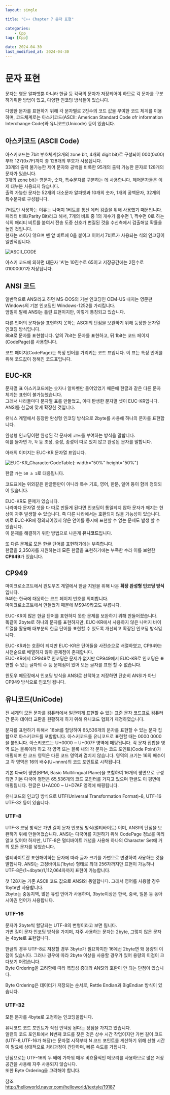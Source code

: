 ```yaml
---
layout: single

title: "C++ Chapter 7 문자 표현"

categories:
    - Cpp
tag: [Cpp]

date: 2024-04-30
last_modified_at: 2024-04-30
---
```


# 문자 표현

문자는 영문 알파벳뿐 아니라 한글 등 각국의 문자가 저장되어야 하므로 각 문자를 구분하기위한 방법이 있고, 다양한 인코딩 방식들이 있습니다.

다양한 문자를 표현하기 위해 각 문자별로 2진수의 코드 값을 부여한 코드 체계를 이용하며, 코드체계로는 아스키코드(ASCII: American Standard Code ofr information Interchange Code)와 유니코드(Unicode) 등이 있습니다.

## 아스키코드 (ASCII Code)

아스키코드는 7bit 부호체계(3개의 zone bit, 4개의 digit bit)로 구성되어 000(0x00)부터 127(0x7F)까지 총 128개의 부호가 사용됩니다.  
33개의 출력 불가능한 제어 문자와 공백을 비록한 95개의 출력 가능한 문자로 128개의 문자가 있습니다.  
3개의 zone bit는 영문자, 숫자, 특수문자를 구분하는 데 사용합니다. 제어문자들은 이제 대부분 사용되지 않습니다.  
출력 가능한 문자는 52개의 대소문자 알파벳과 10개의 숫자, 1개의 공백문자, 32개의 특수문자로 구성됩니다.

7비트만 사용하는 이유는 나머지 1비트를 통신 에러 검출을 위해 사용했기 때문입니다. 패리티 비트(Parity Bit)라고 해서, 7개의 비트 중 1의 개수가 홀수면 1, 짝수면 0로 하는 식의 패리티 비트를 붙여서 전송 도중 신호가 변질된 것을 수신측에서 검출해낼 확률을 높인 것입니다.  
현재는 쓰이지 않으며 맨 앞 비트에 0을 붙이고 이어서 7비트가 사용되는 식의 인코딩이 일반적입니다.

![ASCII_CODE](https://github.com/geunkim/CPPLectures/raw/master/BasicProgramming/images/ASCII_CODE.png)

아스키 코드에 의하면 대문자 'A'는 10진수로 65이고 저장공간에는 2진수로 01000001가 저장됩니다.

## ANSI 코드

일반적으로 ANSI라고 하면 MS-DOS의 기본 인코딩인 OEM-US 내지는 영문판Windows의 기본 인코딩인 Windows-1252를 가리킵니다.  
엄밀히 말해 ANSI는 틀린 표현이지만, 이렇게 통칭되고 있습니다.

다른 언어의 문자들을 표현하지 못하는 ASCII의 단점을 보완하기 위해 등장한 문자열 인코딩 방식입니다.  
8bit로 문자를 표현합니다. 앞의 7bit는 문자를 표현하고, 뒤 1bit는 코드 페이지(CodePage)를 사용합니다.  

코드 페이지(CodePage)는 특정 언어를 가리키는 코드 표입니다. 이 표는 특정 언어를 위해 코드값이 정해진 코드표입니다.

## EUC-KR

문자열 표 아스키코드에는 숫자나 알파벳만 들어있었기 때문에 한글과 같은 다른 문자 체계는 표현이 불가능했습니다.  
그래서 나라들마다 문자열 표를 만들었고, 이때 탄생한 문자열 셋이 EUC-KR입니다.  
ANSI를 한글에 맞게 확장한 것입니다.

유닉스 계열에서 등장한 완성형 인코딩 방식으로 2byte를 사용해 하나의 문자를 표현합니다.

완성형 인코딩이란 완성된 각 문자에 코드를 부여하는 방식을 말합니다.  
예를 들자면 `가`, `각` 등 초성, 중성, 종성이 따로 있지 않고 완성된 문자를 말합니다.

아래의 이미지는 EUC-KR 문자열 표입니다.

![EUC-KR_CharacterCodeTable]({{site.url}}/images/cpp/cpp/2024-04-30-chapter7/EUC-KR_CharacterCodeTable.png){: width="50%" height="50%"}

한글 `가`는 `b0 a 1`로 대응됩니다.  

코드표에는 위와같은 한글뿐만이 아니라 특수 기호, 영어, 한문, 일어 등이 함께 정의되어 있습니다.

EUC-KR도 문제가 있습니다.  
나라마다 문자열 셋을 다 따로 만들게 된다면 인코딩이 통일되지 않아 문자가 깨지는 현상이 자주 발생할 수 있습니다. 즉 다른 나라에서는 호환되지 않을 가능성이 있습니다.  
예로 EUC-KR에 정의되어있지 않은 언어를 동시에 표현할 수 없는 문제도 발생 할 수 있습니다.  
이 문제를 해결하기 위한 방법으로 나온게 **유니코드**입니다.

또 다른 문제로 모든 한글 단어를 표현하기에는 부족합니다.  
한글을 2,350자를 지원하는데 모든 한글을 표현하기에는 부족한 수라 이를 보완한 **CP949**가 있습니다.

## CP949

마이크로소프트에서 윈도우즈 계열에서 한글 지원을 위해 나온 **확장 완성형 인코딩 방식**입니다.  
949는 한국에 대응하는 코드 페이지 번호를 의미합니다.  
마이크로소프트에서 만들었기 때문에 MS949라고도 부릅니다.

EUC-KR이 많은 한글 단어를 표현하지 못한 문제를 보완하기 위해 만들어졌습니다.  
똑같이 2byte로 하나의 문자를 표현하지만, EUC-KR에서 사용하지 않은 나머지 바이트열을 활용해 대부분의 한글 단어를 표현할 수 있도록 개선되고 확장된 인코딩 방식입니다.

EUC-KR과는 호환이 되지만 EUC-KR은 단어들을 사전순으로 배열하였고, CP949는 사전순으로 배열하지 않아 문제점이 존재합니다.  
EUC-KR에서 CP949로 인코딩은 문제가 없지만 CP949에서 EUC-KR로 인코딩은 표현할 수 있는 글자의 수 등 문제점이 있어 모든 글자를 표현 할 수 없습니다.

윈도우 메모장에서 인코딩 방식을 ANSI로 선택하고 저장하면 단순히 ANSI가 아닌 CP949 방식으로 인코딩 됩니다.

## 유니코드(UniCode)

전 세계의 모든 문자를 컴퓨터에서 일관되게 표현할 수 있는 표준 문자 코드표로 컴퓨터간 문자 데이터 교환을 원활하게 하기 위해 유니코드 협회가 제정하였습니다.

문자를 표현하기 위해서 16bit를 할당하여 65,536개의 문자를 표현할 수 있는 문자 집합으로 아스키코드를 포함합니다. 아스키코드를 유니코드로 표현할 때는 0000 0000을 붙입니다. 아스키코드는 U+0000 ~ U+007F 영역에 매핑됩니다. 각 문자 집합을 영역 또는 블록이라 하고 각 영역 또는 블록 내의 각 문자는 코드 포인트(Code Point)가 매핑되며 한 코드 영역은 다른 코드 영역과 겹치지 않습니다. 영역의 크기는 16의 배수이고 각 영역은 16의 배수(U+nnnn)의 코드 포인트로 시작됩니다.

기본 다국어 평면(BPM, Basic Multilingual Plane)을 포함하여 16개의 평면으로 구성되면 기본 다국어 평면은 65,536개의 코드 포인터를 가지고 있으며 한글도 이 평면에 매핑됩니다. 한글은 U+AC00 ~ U+D7AF 영역에 매핑됩니다.

유니코드의 인코딩 방식으로 UTF(Universal Transformation Format)-8, UTF-16 UTF-32 등이 있습니다.

### UTF-8

UTF-8 코딩 방식은 가변 길이 문자 인코딩 방식(멀티바이트) 이며, ANSI의 단점을 보완하기 위해 만들어졌습니다. ANSI는 다국어를 지원하기 위해 CodePage 정보를 미리 알고 있어야 하지만, UTF-8은 멀티바이트 개념을 사용해 하나의 Character Set에 거의 모든 문자를 넣었습니다.

멀티바이트란 표현해야하는 문자에 따라 글자 크기를 가변으로 변경하여 사용하는 것을 말합니다. ANSI는 고정바이트(1byte) 형태로 최대 256자까지만 표현이 가능하나 UTF-8은(1~4byte)1,112,064자까지 표현이 가능합니다.

첫 128자는 기존 ASCII 코드 값으로 ANSI와 동일합니다. 그래서 영어를 사용할 경우 1byte만 사용합니다.  
2byte는 중동지역, 많은 유럽 언어가 사용하며, 3byte이상은 한국, 중국, 일본 등 동아시아권 언어가 사용합니다.

### UTF-16

문자가 2byte씩 할당되는 UTF-8의 변형이라고 보면 됩니다.  
가변 길이 문자 인코딩 방식을 가지며, 자주 사용하는 문자는 2byte, 그렇지 않은 문자는 4byte로 표현합니다.

한글의 경우 UTF-8로 저장할 경우 3byte가 필요하지만 16에선 2byte면 돼 용량의 이점이 있습니다. 그러나 경우에 따라 2byte 이상을 사용할 경우가 있어 용량의 이점이 크다보기 어렵습니다.  
Byte Ordering을 고려함에 따라 복잡성 증대와 ANSI와 호환이 안 되는 단점이 있습니다.

Byte Ordering은 데이터가 저장되는 순서로, Rettle Endian과 BigEndian 방식이 있습니다.

### UTF-32

모든 문자를 4byte로 고정하는 인코딩을합니다.

유니코드 코드 포인트가 직접 인덱싱 된다는 장점을 가지고 있습니다.  
일련의 코드 포인트에서 N번째 코드를 찾은 것은 상수 시간 작업이지만 가변 길이 코드(UTF-8,UTF-16가 해당)는 문자열 시작부터 N 코드 포인트를 계산하기 위해 선형 시간이 필요해 상대적으로 처리과정이 간단하며, 빠른 속도를 가집니다.

단점으로는 UTF-16의 두 배에 가까워 매우 비효율적인 메모리를 사용하므로 많은 저장 공간을 사용해 자주 사용되지 않습니다.  
또한 Byte Ordering을 고려해야 합니다.

참조  
http://helloworld.naver.com/helloworld/textyle/19187